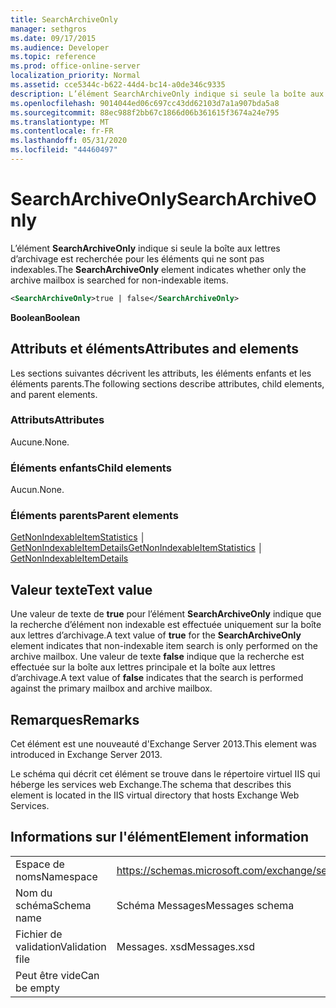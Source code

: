 ```yaml
---
title: SearchArchiveOnly
manager: sethgros
ms.date: 09/17/2015
ms.audience: Developer
ms.topic: reference
ms.prod: office-online-server
localization_priority: Normal
ms.assetid: cce5344c-b622-44d4-bc14-a0de346c9335
description: L’élément SearchArchiveOnly indique si seule la boîte aux lettres d’archivage est recherchée pour les éléments qui ne sont pas indexables.
ms.openlocfilehash: 9014044ed06c697cc43dd62103d7a1a907bda5a8
ms.sourcegitcommit: 88ec988f2bb67c1866d06b361615f3674a24e795
ms.translationtype: MT
ms.contentlocale: fr-FR
ms.lasthandoff: 05/31/2020
ms.locfileid: "44460497"
---
```

# <a name="searcharchiveonly"></a><span data-ttu-id="ff8e9-103">SearchArchiveOnly</span><span class="sxs-lookup"><span data-stu-id="ff8e9-103">SearchArchiveOnly</span></span>

<span data-ttu-id="ff8e9-104">L’élément **SearchArchiveOnly** indique si seule la boîte aux lettres d’archivage est recherchée pour les éléments qui ne sont pas indexables.</span><span class="sxs-lookup"><span data-stu-id="ff8e9-104">The **SearchArchiveOnly** element indicates whether only the archive mailbox is searched for non-indexable items.</span></span> 
  
```xml
<SearchArchiveOnly>true | false</SearchArchiveOnly>
```

 <span data-ttu-id="ff8e9-105">**Boolean**</span><span class="sxs-lookup"><span data-stu-id="ff8e9-105">**Boolean**</span></span>
## <a name="attributes-and-elements"></a><span data-ttu-id="ff8e9-106">Attributs et éléments</span><span class="sxs-lookup"><span data-stu-id="ff8e9-106">Attributes and elements</span></span>

<span data-ttu-id="ff8e9-107">Les sections suivantes décrivent les attributs, les éléments enfants et les éléments parents.</span><span class="sxs-lookup"><span data-stu-id="ff8e9-107">The following sections describe attributes, child elements, and parent elements.</span></span>
  
### <a name="attributes"></a><span data-ttu-id="ff8e9-108">Attributs</span><span class="sxs-lookup"><span data-stu-id="ff8e9-108">Attributes</span></span>

<span data-ttu-id="ff8e9-109">Aucune.</span><span class="sxs-lookup"><span data-stu-id="ff8e9-109">None.</span></span>
  
### <a name="child-elements"></a><span data-ttu-id="ff8e9-110">Éléments enfants</span><span class="sxs-lookup"><span data-stu-id="ff8e9-110">Child elements</span></span>

<span data-ttu-id="ff8e9-111">Aucun.</span><span class="sxs-lookup"><span data-stu-id="ff8e9-111">None.</span></span>
  
### <a name="parent-elements"></a><span data-ttu-id="ff8e9-112">Éléments parents</span><span class="sxs-lookup"><span data-stu-id="ff8e9-112">Parent elements</span></span>

<span data-ttu-id="ff8e9-113">[GetNonIndexableItemStatistics](getnonindexableitemstatistics.md) │ [GetNonIndexableItemDetails](getnonindexableitemdetails.md)</span><span class="sxs-lookup"><span data-stu-id="ff8e9-113">[GetNonIndexableItemStatistics](getnonindexableitemstatistics.md) │ [GetNonIndexableItemDetails](getnonindexableitemdetails.md)</span></span>
  
## <a name="text-value"></a><span data-ttu-id="ff8e9-114">Valeur texte</span><span class="sxs-lookup"><span data-stu-id="ff8e9-114">Text value</span></span>

<span data-ttu-id="ff8e9-115">Une valeur de texte de **true** pour l’élément **SearchArchiveOnly** indique que la recherche d’élément non indexable est effectuée uniquement sur la boîte aux lettres d’archivage.</span><span class="sxs-lookup"><span data-stu-id="ff8e9-115">A text value of **true** for the **SearchArchiveOnly** element indicates that non-indexable item search is only performed on the archive mailbox.</span></span> <span data-ttu-id="ff8e9-116">Une valeur de texte **false** indique que la recherche est effectuée sur la boîte aux lettres principale et la boîte aux lettres d’archivage.</span><span class="sxs-lookup"><span data-stu-id="ff8e9-116">A text value of **false** indicates that the search is performed against the primary mailbox and archive mailbox.</span></span> 
  
## <a name="remarks"></a><span data-ttu-id="ff8e9-117">Remarques</span><span class="sxs-lookup"><span data-stu-id="ff8e9-117">Remarks</span></span>

<span data-ttu-id="ff8e9-118">Cet élément est une nouveauté d'Exchange Server 2013.</span><span class="sxs-lookup"><span data-stu-id="ff8e9-118">This element was introduced in Exchange Server 2013.</span></span>
  
<span data-ttu-id="ff8e9-119">Le schéma qui décrit cet élément se trouve dans le répertoire virtuel IIS qui héberge les services web Exchange.</span><span class="sxs-lookup"><span data-stu-id="ff8e9-119">The schema that describes this element is located in the IIS virtual directory that hosts Exchange Web Services.</span></span>
  
## <a name="element-information"></a><span data-ttu-id="ff8e9-120">Informations sur l'élément</span><span class="sxs-lookup"><span data-stu-id="ff8e9-120">Element information</span></span>

|||
|:-----|:-----|
|<span data-ttu-id="ff8e9-121">Espace de noms</span><span class="sxs-lookup"><span data-stu-id="ff8e9-121">Namespace</span></span>  <br/> |https://schemas.microsoft.com/exchange/services/2006/messages  <br/> |
|<span data-ttu-id="ff8e9-122">Nom du schéma</span><span class="sxs-lookup"><span data-stu-id="ff8e9-122">Schema name</span></span>  <br/> |<span data-ttu-id="ff8e9-123">Schéma Messages</span><span class="sxs-lookup"><span data-stu-id="ff8e9-123">Messages schema</span></span>  <br/> |
|<span data-ttu-id="ff8e9-124">Fichier de validation</span><span class="sxs-lookup"><span data-stu-id="ff8e9-124">Validation file</span></span>  <br/> |<span data-ttu-id="ff8e9-125">Messages. xsd</span><span class="sxs-lookup"><span data-stu-id="ff8e9-125">Messages.xsd</span></span>  <br/> |
|<span data-ttu-id="ff8e9-126">Peut être vide</span><span class="sxs-lookup"><span data-stu-id="ff8e9-126">Can be empty</span></span>  <br/> ||
   

